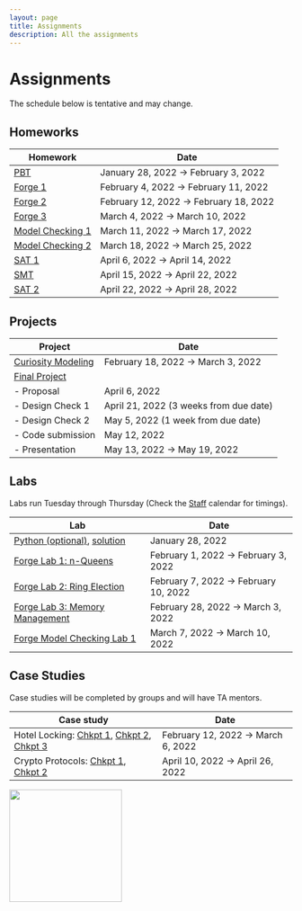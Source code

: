 ```yaml
---
layout: page
title: Assignments
description: All the assignments
---
```


# Assignments
The schedule below is tentative and may change. 

## Homeworks

| Homework  | Date |
| ------------- | -------------|
| [PBT](https://docs.google.com/document/d/1UL5b1v0MToPQr68EENIOh1kzVKjVg8e016rI4xE1FnA/preview)	| January 28, 2022 → February 3, 2022 |
| [Forge 1](https://docs.google.com/document/d/1_bpjwsvGFZwwT7KSxFm3w_yEorK3wbgZI5FUhVtfak4/preview) | February 4, 2022 → February 11, 2022 |
| [Forge 2](https://docs.google.com/document/d/1qU45iY7MCrVoPKIeXM29NerneFcYNJJAQfSh1DBsubA/preview) |	February 12, 2022 → February 18, 2022 |
| [Forge 3](https://docs.google.com/document/d/1YP5eMLpUSHvTQ6B3OkNR1p5ZFk1nmuIDZPfs8t6HdXg/preview) |	March 4, 2022 → March 10, 2022 |
| [Model Checking 1](https://docs.google.com/document/d/1tscbHtaLMkJnlrDRh3T_XHcSHjzyGR6e8-3zfcusA4Q/preview)  |	March 11, 2022 → March 17, 2022 |
| [Model Checking 2](https://docs.google.com/document/d/1bP0z4MC_D9n7c0PYDVbubjEmvTxk_jSeQeJuSa6QnNo/preview)  |	March 18, 2022 → March 25, 2022 |
| [SAT 1](https://docs.google.com/document/d/1exu40OKMnmIj-84wcr9d0RZTDLjlBM9FZZlLNrSS1Nc/preview) |	April 6, 2022 → April 14, 2022 |
| [SMT](https://docs.google.com/document/d/1nhoQjoRTSb-WXVJDYc0vVZxnwrZpBagYUOwVyBLc2ug/preview) |	April 15, 2022 → April 22, 2022 |
| [SAT 2](https://docs.google.com/document/d/1KJbNGUc0MO4os5sNwrsZZljspYhPVwHdb2aYmLssnN4/edit?usp=sharing)	| April 22, 2022 → April 28, 2022 |



## Projects

| Project  | Date |
| ------------- | ------------- |
| [Curiosity Modeling](https://docs.google.com/document/d/1q-Hx6ruX2x4yqUOqWgvwPqHVu3Hc-OtflA2YskoEYdc/preview) | February 18, 2022 → March 3, 2022 |
| [Final Project](https://docs.google.com/document/d/1nQ-TvxySZX0YbxpOG-HSGE1R7iduHDMfxt9OG1xSfyc/preview) |  |
| - Proposal | April 6, 2022 |
| - Design Check 1 | April 21, 2022 (3 weeks from due date) |
| - Design Check 2 | May 5, 2022 (1 week from due date) |
| - Code submission | May 12, 2022 |
| - Presentation | May 13, 2022 → May 19, 2022 |

## Labs
Labs run Tuesday through Thursday (Check the [Staff](https://csci1710.github.io/2022/staff/) calendar for timings). 

| Lab | Date |
| ------------- | ------------- |
| [Python (optional)](https://docs.google.com/document/d/1xt_kBVyL6Sl-liyvuTFlVLiPYvX-89PcEaSP__-pXMc/preview), [solution](https://drive.google.com/file/d/157n0kpeM4A00_pnwlU8pKaq4INZemedJ/preview) | 	January 28, 2022 | 
| [Forge Lab 1: n-Queens](https://docs.google.com/document/d/1tyoqJ27Nn_2v73A_xvNAC7AaJTvBnITcEx8lNqsHlRU/preview) |	February 1, 2022 → February 3, 2022 |
| [Forge Lab 2: Ring Election](https://docs.google.com/document/d/1HnCJpk9rqFPSs_YUUVvqSjfAghZZ-WGQ3oZZHPIeju0/preview) |	February 7, 2022 → February 10, 2022 |
| [Forge Lab 3: Memory Management](https://docs.google.com/document/d/1IYWrzn4i5bo6TfmSgDyiczYWQX_pIziQbnFeRfTjOSs/preview) |	February 28, 2022 → March 3, 2022 |
| [Forge Model Checking Lab 1](https://docs.google.com/document/d/1m9qT4fDgtMNJ9OafwXZKk5UNtSSLuRfnzCOKJKrje2E/preview) |	March 7, 2022 → March 10, 2022 |

## Case Studies
Case studies will be completed by groups and will have TA mentors. 

| Case study | Date |
| ------------- | ------------- |
| Hotel Locking: [Chkpt 1](https://docs.google.com/document/d/1_Yx--lT_WEINnMRW_PtlISmvTkmKxK3PVFrN486J-TU/preview), [Chkpt 2](https://docs.google.com/document/d/1XCw6G9TAgqRbTovD6xGvYZ25yKMY4h-VaNv97vuCCtg/preview), [Chkpt 3](https://docs.google.com/document/d/1rM7hsTog1KEPPNMEOwFALYj47HuP9XEznz91xd5xMKo/preview) | February 12, 2022 → March 6, 2022 |
| Crypto Protocols: [Chkpt 1](https://docs.google.com/document/d/1sZKtr5vrmGMDhwczLw-B6hQkCeohE2fWWMmWST0MAg4/preview), [Chkpt 2](https://docs.google.com/document/d/1L01jJxuDhnNA2aPMg1Aqi-mwwmrxauNjqUC7tNa0f4U/edit?usp=sharing) |  April 10, 2022 → April 26, 2022 |

<img src="https://csci1710.github.io//2022/assets/images/07.jpg" align="center" width="200">

<!-- 
{% for schedule in site.schedules %}
{{ schedule }}
{% endfor %} -->
